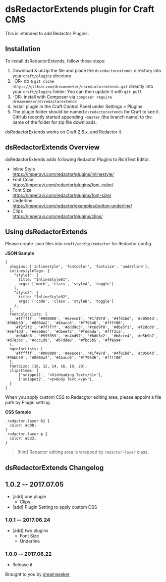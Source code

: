 # dsRedactorExtends plugin for Craft CMS

This is intended to add Redactor Plugins.

## Installation

To install dsRedactorExtends, follow these steps:

1. Download & unzip the file and place the `dsredactorextends` directory into your `craft/plugins` directory
2.  -OR- do a `git clone https://github.com/dreamseeker/dsredactorextends.git` directly into your `craft/plugins` folder.  You can then update it with `git pull`
3.  -OR- install with Composer via `composer require dreamseeker/dsredactorextends`
4. Install plugin in the Craft Control Panel under Settings > Plugins
5. The plugin folder should be named `dsredactorextends` for Craft to see it.  GitHub recently started appending `-master` (the branch name) to the name of the folder for zip file downloads.

dsRedactorExtends works on Craft 2.6.x. and Redactor II.

## dsRedactorExtends Overview

dsRedactorExtends adds following Redactor Plugins to RichText Editor.

* Inline Style  
  https://imperavi.com/redactor/plugins/inlinestyle/
* Font Color  
  https://imperavi.com/redactor/plugins/font-color/
* Font Size  
  https://imperavi.com/redactor/plugins/font-size/
* Underline   
  https://imperavi.com/redactor/examples/button-underline/
* Clips   
  https://imperavi.com/redactor/plugins/clips/

## Using dsRedactorExtends

Please create .json files into `craft/config/redactor` for Redactor config.

**JSON Sample**

```
{
  plugins: ['inlinestyle', 'fontcolor', 'fontsize', 'underline'],
  inlinestyleTags: {
    "style1": {
      title: "InlineStyle01",
      args: ['mark', 'class', 'styleA', 'toggle']
    },
    "style2": {
      title: "InlineStyle02",
      args: ['code', 'class', 'styleB', 'toggle']
    },
  },
  fontcolorLists: [
    '#ffffff', '#000000', '#eeece1', '#1f497d', '#4f81bd', '#c0504d', '#9bbb59', '#8064a2', '#4bacc6', '#f79646', '#ffff00',
    '#f2f2f2', '#7f7f7f', '#ddd9c3', '#c6d9f0', '#dbe5f1', '#f2dcdb', '#ebf1dd', '#e5e0ec', '#dbeef3', '#fdeada', '#fff2ca',
    '#d8d8d8', '#595959', '#c4bd97', '#8db3e2', '#b8cce4', '#e5b9b7', '#d7e3bc', '#ccc1d9', '#b7dde8', '#fbd5b5', '#ffe694'
  ],
  bgcolorLists: [
    '#ffffff', '#000000', '#eeece1', '#1f497d', '#4f81bd', '#c0504d', '#9bbb59', '#8064a2', '#4bacc6', '#f79646', '#ffff00'
  ],
  fontSize: [10, 12, 14, 16, 18, 20],
  clipsItems: [
      ['snippet1', '<h1>Heading Text</h1>'],
      ['snippet2', '<p>Body Text.</p>'],
  }
}
```

When you apply custom CSS to Redacgtor editing area, please appoint a file path by Plugin setting.

**CSS Sample**

```
.redactor-layer h1 {
  color: #c00;
}
.redactor-layer p {
  color: #333;
}
```

> [hint]  Redactor editing area is wrapped by `redactor-layer` class.

## dsRedactorExtends Changelog

## 1.0.2 -- 2017.07.05

* [add] one plugin
  * Clips
* [add] Plugin Setting to apply custom CSS

### 1.0.1 -- 2017.06.24

* [add] two plugins
  * Font Size
  * Underline

### 1.0.0 -- 2017.06.22

* Release it

Brought to you by [dreamseeker](https://github.com/dreamseeker)
